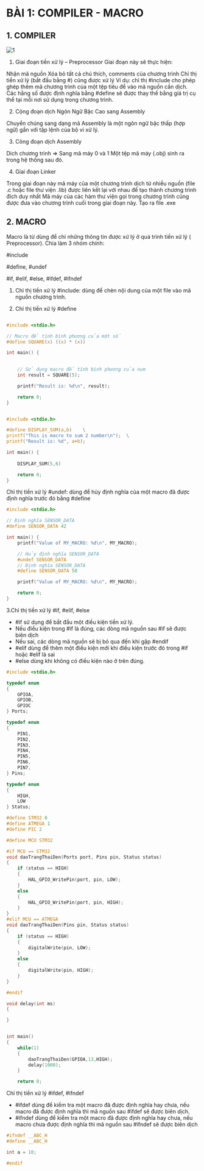# BÀI 1: COMPILER - MACRO
## 1. COMPILER
![1](https://github.com/vukk02/Advanced-C/assets/126554839/690852f7-b754-41d6-8df1-b4d1fa31ee2c)
1. Giai đoạn tiền xử lý – Preprocessor
Giai đoạn này sẽ thực hiện:

Nhận mã nguồn
Xóa bỏ tất cả chú thích, comments của chương trình
Chỉ thị tiền xử lý (bắt đầu bằng #) cũng được xử lý
Ví dụ: chỉ thị #include cho phép ghép thêm mã chương trình của một tệp tiêu để vào mã nguồn cần dịch. Các hằng số được định nghĩa bằng #define sẽ được thay thế bằng giá trị cụ thể tại mỗi nơi sử dụng trong chương trình.

2. Cộng đoạn dịch Ngôn Ngữ Bậc Cao sang Assembly

Chuyển chúng sang dạng mã Assembly là một ngôn ngữ bậc thấp (hợp ngữ) gần với tập lệnh của bộ vi xử lý.

3. Công đoạn dịch Assembly

Dich chương trình => Sang mã máy 0 và 1
Một tệp mã máy (.obj) sinh ra trong hệ thống sau đó.

4. Giai đoạn Linker

Trong giai đoạn này mã máy của một chương trình dịch từ nhiều nguồn (file .c hoặc file thư viện .lib) được liên kết lại với nhau để tạo thành chương trình đích duy nhất
Mã máy của các hàm thư viện gọi trong chương trình cũng được đưa vào chương trình cuối trong giai đoạn này.
Tạo ra file .exe

## 2. MACRO
Macro là từ dùng để chỉ những thông tin được xử lý ở quá trình tiền xử lý ( Preprocessor). Chia làm 3 nhóm chính:

#include

#define, #undef

#if, #elif, #else, #ifdef, #ifndef

1. Chỉ thị tiền xử lý #include: dùng để chèn nội dung của một file vào mã nguồn chương trình.
   
2. Chỉ thị tiền xử lý #define

```c

#include <stdio.h>

// Macro để tính bình phương của một số
#define SQUARE(x) ((x) * (x))

int main() {

    
    // Sử dụng macro để tính bình phương của num
    int result = SQUARE(5);

    printf("Result is: %d\n", result);

    return 0;
}

```

```c

#include <stdio.h>

#define DISPLAY_SUM(a,b)	\
printf("This is macro to sum 2 number\n");	\
printf("Result is: %d", a+b);

int main() {
    
    DISPLAY_SUM(5,6)

    return 0;
}

```

Chỉ thị tiền xử lý #undef: dùng để hủy định nghĩa của một macro đã được định nghĩa trước đó bằng #define

```c
#include <stdio.h>

// Định nghĩa SENSOR_DATA 
#define SENSOR_DATA 42

int main() {
    printf("Value of MY_MACRO: %d\n", MY_MACRO);

    // Hủy định nghĩa SENSOR_DATA 
    #undef SENSOR_DATA 
    // Định nghĩa SENSOR_DATA 
    #define SENSOR_DATA 50

    printf("Value of MY_MACRO: %d\n", MY_MACRO);

    return 0;
}

```

3.Chỉ thị tiền xử lý #if, #elif, #else
- #if sử dụng để bắt đầu một điều kiện tiền xử lý.
- Nếu điều kiện trong #if là đúng, các dòng mã nguồn sau #if sẽ được biên dịch
- Nếu sai, các dòng mã nguồn sẽ bị bỏ qua đến khi gặp #endif
- #elif dùng để thêm một điều kiện mới khi điều kiện trước đó trong #if hoặc #elif là sai
- #else dùng khi không có điều kiện nào ở trên đúng.

```c
#include <stdio.h>

typedef enum
{
    GPIOA,
    GPIOB,
    GPIOC
} Ports;

typedef enum
{
    PIN1,
    PIN2,
    PIN3,
    PIN4,
    PIN5,
    PIN6,
    PIN7,
} Pins;

typedef enum
{
    HIGH,
    LOW
} Status;

#define STM32 0
#define ATMEGA 1
#define PIC 2

#define MCU STM32

#if MCU == STM32
void daoTrangThaiDen(Ports port, Pins pin, Status status)
{
    if (status == HIGH)
    {
        HAL_GPIO_WritePin(port, pin, LOW);
    }
    else
    {
        HAL_GPIO_WritePin(port, pin, HIGH);
    }  
}
#elif MCU == ATMEGA
void daoTrangThaiDen(Pins pin, Status status)
{
    if (status == HIGH)
    {
        digitalWrite(pin, LOW);
    }
    else
    {
        digitalWrite(pin, HIGH);
    }  
}

#endif

void delay(int ms)
{

}


int main()
{
    while(1)
    {
        daoTrangThaiDen(GPIOA,13,HIGH);
        delay(1000);
    }

    return 0;
```
Chỉ thị tiền xử lý #ifdef, #ifndef

- #ifdef dùng để kiểm tra một macro đã được định nghĩa hay chưa, nếu macro đã được định nghĩa thì mã nguồn sau #ifdef sẽ được biên dịch.
- #ifndef dùng để kiểm tra một macro đã được định nghĩa hay chưa, nếu macro chưa được định nghĩa thì mã nguồn sau #ifndef sẽ được biên dịch

```c
#ifndef __ABC_H
#define __ABC_H

int a = 10;

#endif
```

   

